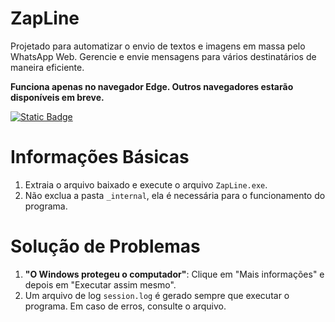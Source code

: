 # ZapLine
Projetado para automatizar o envio de textos e imagens em massa pelo WhatsApp Web. Gerencie e envie mensagens para vários destinatários de maneira eficiente.

**Funciona apenas no navegador Edge. Outros navegadores estarão disponíveis em breve.**
 
[![Static Badge](https://img.shields.io/badge/Baixe%20a%20versão%20mais%20recente-v1.0.2-blue)](https://github.com/akilaoncloud/ZapLine/releases/download/v1.0.2/ZapLine-win64-v1.0.2.zip)

# Informações Básicas
1. Extraia o arquivo baixado e execute o arquivo `ZapLine.exe`.
2. Não exclua a pasta `_internal`, ela é necessária para o funcionamento do programa.

# Solução de Problemas
1. **"O Windows protegeu o computador"**: Clique em "Mais informações" e depois em "Executar assim mesmo".
2. Um arquivo de log `session.log` é gerado sempre que executar o programa. Em caso de erros, consulte o arquivo.
